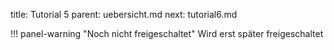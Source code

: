 title: Tutorial 5 
parent: uebersicht.md
next: tutorial6.md

!!! panel-warning "Noch nicht freigeschaltet"
    Wird erst später freigeschaltet

